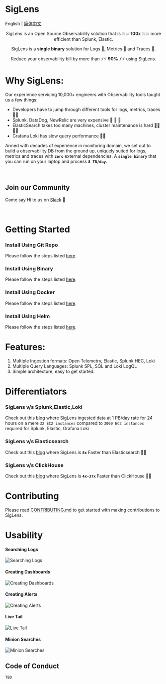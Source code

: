 # SigLens

English | [简体中文](README_ZH_CN.md)

<p align="center">
  

  <p align="center">SigLens is an Open Source Observability solution that is 💥💥 <b>100x</b> 💥💥 more efficient than Splunk, Elastic.</p>
  <p align="center">SigLens is a <b>single binary</b> solution for Logs 🎯, Metrics 🎯 and Traces 🎯.</p>
  <p align="center">Reduce your observability bill by more than ⚡⚡ <b>90%</b> ⚡⚡ using SigLens.</p>

</p>



# Why SigLens:
Our experience servicing 10,000+ engineers with Observability tools taught us a few things:

- Developers have to jump through different tools for logs, metrics, traces 🏃💦 
- Splunk, DataDog, NewRelic are very expensive 💸 💸 💸 
- ElasticSearch takes too many machines, cluster maintenance is hard 👩‍💻👩‍💻
- Grafana Loki has slow query performance 🐌🐌


Armed with decades of experience in monitoring domain, we set out to build a observability DB from the ground up, uniquely suited for logs, metrics and traces with **`zero`** external dependencies. A **`single binary`** that you can run on your laptop and process **`8 TB/day`**.  
<br /><br />


## Join our Community

Come say Hi to us on <a href="https://www.siglens.com/slack" target="_blank">Slack</a> 👋

<br />

# Getting Started

### Install Using Git Repo
Please follow the steps listed <a href="https://siglens.github.io/siglens-docs/installation/git" target="_blank">here</a>.


### Install Using Binary
Please follow the steps listed <a href="https://siglens.github.io/siglens-docs/installation/binary" target="_blank">here</a>.


### Install Using Docker
Please follow the steps listed <a href="https://siglens.github.io/siglens-docs/installation/docker" target="_blank">here</a>.

### Install Using Helm
Please follow the steps listed <a href="https://siglens.github.io/siglens-docs/installation/helm" target="_blank">here</a>.
<br />

# Features:

1. Multiple Ingestion formats: Open Telemetry, Elastic, Splunk HEC, Loki
2. Multiple Query Languages: Splunk SPL, SQL and Loki LogQL
3. Simple architecture, easy to get started.

# Differentiators

### SigLens v/s Splunk,Elastic,Loki  
Check out this <a href="https://www.sigscalr.io/blog/petabyte-of-observability-data.html" target="_blank">blog</a> where SigLens ingested data at 1 PB/day rate for 24 hours on a mere `32 EC2 instances` compared to `3000 EC2 instances` required for Splunk, Elastic, Grafana Loki

### SigLens v/s Elasticsearch 
Check out this <a href="https://www.sigscalr.io/blog/sigscalr-vs-elasticsearch.html" target="_blank">blog</a> where SigLens is **`8x`** Faster than Elasticsearch 🚀🚀

### SigLens v/s ClickHouse 
Check out this <a href="https://www.sigscalr.io/blog/sigscalr-vs-clickhouse.html" target="_blank">blog</a> where SigLens is **`4x-37x`** Faster than ClickHouse 🚀🚀


# Contributing

Please read [CONTRIBUTING.md](CONTRIBUTING.md) to get started with making contributions to SigLens.

# Usability

#### Searching Logs
![Searching Logs](./static/assets/readme-assets/log-searching.png)

#### Creating Dashboards
![Creating Dashboards](./static/assets/readme-assets/dashboards.png)

#### Creating Alerts
![Creating Alerts](./static/assets/readme-assets/alerting.png)

#### Live Tail
![Live Tail](./static/assets/readme-assets/live-tail.png)

#### Minion Searches
![Minion Searches](./static/assets/readme-assets/minion-searches.png)


## Code of Conduct
`TBD`



